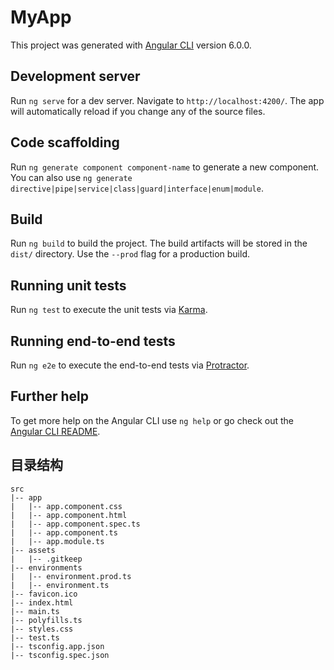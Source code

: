 # MyApp

This project was generated with [Angular CLI](https://github.com/angular/angular-cli) version 6.0.0.

## Development server

Run `ng serve` for a dev server. Navigate to `http://localhost:4200/`. The app will automatically reload if you change any of the source files.

## Code scaffolding

Run `ng generate component component-name` to generate a new component. You can also use `ng generate directive|pipe|service|class|guard|interface|enum|module`.

## Build

Run `ng build` to build the project. The build artifacts will be stored in the `dist/` directory. Use the `--prod` flag for a production build.

## Running unit tests

Run `ng test` to execute the unit tests via [Karma](https://karma-runner.github.io).

## Running end-to-end tests

Run `ng e2e` to execute the end-to-end tests via [Protractor](http://www.protractortest.org/).

## Further help

To get more help on the Angular CLI use `ng help` or go check out the [Angular CLI README](https://github.com/angular/angular-cli/blob/master/README.md).

## 目录结构

```
src
|-- app
|   |-- app.component.css
|   |-- app.component.html
|   |-- app.component.spec.ts
|   |-- app.component.ts
|   |-- app.module.ts
|-- assets
|   |-- .gitkeep
|-- environments
|   |-- environment.prod.ts
|   |-- environment.ts
|-- favicon.ico
|-- index.html
|-- main.ts
|-- polyfills.ts
|-- styles.css
|-- test.ts
|-- tsconfig.app.json
|-- tsconfig.spec.json

```